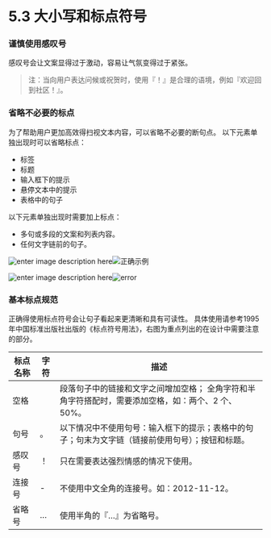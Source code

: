# 5.3 大小写和标点符号

### 谨慎使用感叹号

感叹号会让文案显得过于激动，容易让气氛变得过于紧张。
> 注：当向用户表达问候或祝贺时，使用『！』是合理的语境，例如『欢迎回到社区！』。

### 省略不必要的标点


为了帮助用户更加高效得扫视文本内容，可以省略不必要的断句点。
以下元素单独出现时可以省略标点：
- 标签
- 标题
- 输入框下的提示
- 悬停文本中的提示
- 表格中的句子

以下元素单独出现时需要加上标点：
- 多句或多段的文案和列表内容。
- 任何文字链前的句子。

![enter image description here](https://zos.alipayobjects.com/rmsportal/bviZMQSqXqCSNTBTJwzs.png)![正确示例](http://img.hb.aicdn.com/b49d5ad38bcfc1a03cba2b5f576ba413db11d2641d34-E9Mdqo_fw658)

![enter image description here](https://zos.alipayobjects.com/rmsportal/QrcYEddtAMTHkPeeqiFw.png)![error](http://7xtoga.com1.z0.glb.clouddn.com/snipaste20170517_172651.png)

### 基本标点规范

正确得使用标点符号会让句子看起来更清晰和具有可读性。
具体使用请参考1995年中国标准出版社出版的《标点符号用法》，右图为重点列出的在设计中需要注意的部分。

| 标点名称 | 字符 |                                                描述                                                |
| -------- | ---- | -------------------------------------------------------------------------------------------------- |
| 空格     |      | 段落句子中的链接和文字之间增加空格； 全角字符和半角字符搭配时，需要添加空格，如：两个、2 个、50%。 |
| 句号     | 。   | 以下情况中不使用句号：输入框下的提示；表格中的句子；句末为文字链（链接前使用句号）；按钮和标题。   |
| 感叹号   | ！   | 只在需要表达强烈情感的情况下使用。                                                                 |
| 连接号   | -    | 不使用中文全角的连接号。如：2012-11-12。                                                           |
| 省略号         |     … |       使用半角的『…』为省略号。                                                                                             |
